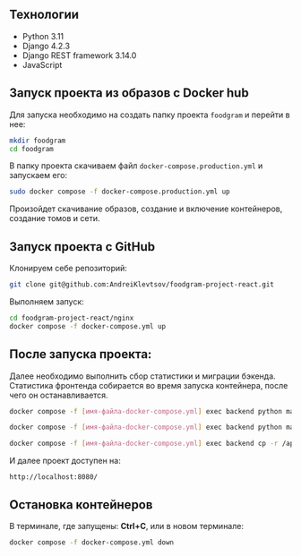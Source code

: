 ## Технологии

- Python 3.11
- Django 4.2.3
- Django REST framework 3.14.0
- JavaScript

## Запуск проекта из образов с Docker hub

Для запуска необходимо на создать папку проекта `foodgram` и перейти в нее:

```bash
mkdir foodgram
cd foodgram
```

В папку проекта скачиваем файл `docker-compose.production.yml` и запускаем его:

```bash
sudo docker compose -f docker-compose.production.yml up
```

Произойдет скачивание образов, создание и включение контейнеров, создание томов и сети.


## Запуск проекта с GitHub

Клонируем себе репозиторий: 

```bash 
git clone git@github.com:AndreiKlevtsov/foodgram-project-react.git
```

Выполняем запуск:

```bash
cd foodgram-project-react/nginx
docker compose -f docker-compose.yml up
```

## После запуска проекта:

Далее необходимо выполнить сбор статистики и миграции бэкенда. Статистика фронтенда собирается во время запуска контейнера, после чего он останавливается. 

```bash
docker compose -f [имя-файла-docker-compose.yml] exec backend python manage.py migrate

docker compose -f [имя-файла-docker-compose.yml] exec backend python manage.py collectstatic

docker compose -f [имя-файла-docker-compose.yml] exec backend cp -r /app/collected_static/. /static/static/
```

И далее проект доступен на: 

```
http://localhost:8080/
```

## Остановка контейнеров

В терминале, где запущены: **Ctrl+С**, или в новом терминале:

```bash
docker compose -f docker-compose.yml down
```


